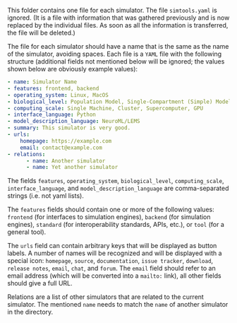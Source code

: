 This folder contains one file for each simulator. The file `simtools.yaml` is
ignored. (It is a file with information that was gathered previously and is now
replaced by the  individual files. As soon as all the information is
transferred, the file will be deleted.)

The file for each simulator should have a name that is the same as the name of
the simulator, avoiding spaces. Each file is a `YAML` file with the following
structure (additional fields not mentioned below will be ignored; the values
shown below are obviously example values):

```yaml
- name: Simulator Name
- features: frontend, backend
- operating_system: Linux, MacOS
- biological_level: Population Model, Single-Compartment (Simple) Model, Single-Compartment (Complex) Model, Multi-Compartment Model
- computing_scale: Single Machine, Cluster, Supercomputer, GPU
- interface_language: Python
- model_description_language: NeuroML/LEMS
- summary: This simulator is very good.
- urls:
    homepage: https://example.com
    email: contact@example.com
- relations:
      - name: Another simulator
      - name: Yet another simulator
```
The fields `features`, `operating_system`, `biological_level`, `computing_scale`,
`interface_language`, and `model_description_language` are comma-separated
strings (i.e. not yaml lists).

The `features` fields should contain one or more of the following values: `frontend` (for
interfaces to simulation engines), `backend` (for simulation engines), `standard`
(for interoperability standards, APIs, etc.), or `tool` (for a general tool).

The `urls` field can contain arbitrary keys that will be displayed as button
labels. A  number of names will be recognized and will be displayed with a
special icon: `homepage`, `source`, `documentation`, `issue tracker`,
`download`, `release notes`, `email`, `chat`, and `forum`. The `email` field
should refer to  an email address (which will be converted into a `mailto:`
link), all other  fields should give a full URL.

Relations are a list of other simulators that are related to the current
simulator. The mentioned `name` needs to match the `name` of another simulator
in the directory.
